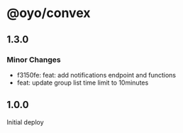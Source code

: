 # @oyo/convex

## 1.3.0

### Minor Changes

- f3150fe: feat: add notifications endpoint and functions
- feat: update group list time limit to 10minutes


## 1.0.0

Initial deploy
